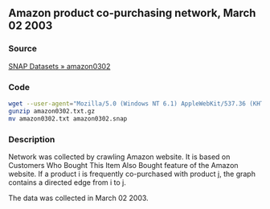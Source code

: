 Amazon product co-purchasing network, March 02 2003
---------------------------------------------------

### Source ###

[SNAP Datasets » amazon0302](https://snap.stanford.edu/data/amazon0302.html)

### Code ###

```bash
wget --user-agent="Mozilla/5.0 (Windows NT 6.1) AppleWebKit/537.36 (KHTML, like Gecko) Chrome/41.0.2228.0 Safari/537.36" https://snap.stanford.edu/data/amazon0302.txt.gz
gunzip amazon0302.txt.gz
mv amazon0302.txt amazon0302.snap
```

### Description ###

Network was collected by crawling Amazon website. It is based on Customers Who Bought This Item Also Bought feature of the Amazon website. If a product i is frequently co-purchased with product j, the graph contains a directed edge from i to j.

The data was collected in March 02 2003.
